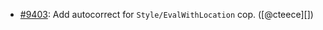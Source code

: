 * [#9403](https://github.com/rubocop-hq/rubocop/issues/9403): Add autocorrect for `Style/EvalWithLocation` cop. ([@cteece][])
